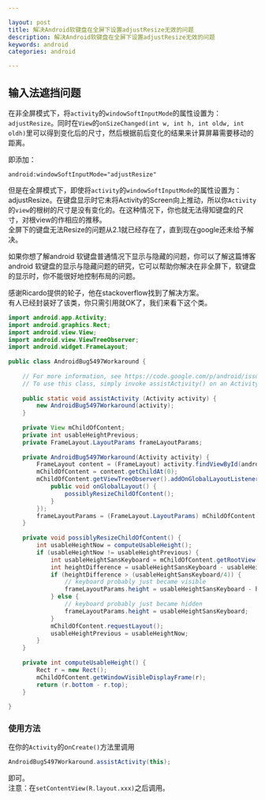 ```yaml
---

layout: post
title: 解决Android软键盘在全屏下设置adjustResize无效的问题
description: 解决Android软键盘在全屏下设置adjustResize无效的问题
keywords: android
categories: android

---
```


## 输入法遮挡问题

在非全屏模式下，将`activity`的`windowSoftInputMode`的属性设置为：`adjustResize`。同时在`View`的`onSizeChanged(int w, int h, int oldw, int oldh)`里可以得到变化后的尺寸，然后根据前后变化的结果来计算屏幕需要移动的距离。

即添加：

```
android:windowSoftInputMode="adjustResize"
```

但是在全屏模式下，即使将`activity`的`windowSoftInputMode`的属性设置为：adjustResize。在键盘显示时它未将Activity的Screen向上推动，所以你`Activity`的`view`的根树的尺寸是没有变化的。在这种情况下，你也就无法得知键盘的尺寸，对根view的作相应的推移。  
全屏下的键盘无法Resize的问题从2.1就已经存在了，直到现在google还未给予解决。

如果你想了解android 软键盘普通情况下显示与隐藏的问题，你可以了解这篇博客android 软键盘的显示与隐藏问题的研究，它可以帮助你解决在非全屏下，软键盘的显示时，你不能很好地控制布局的问题。

感谢Ricardo提供的轮子，他在stackoverflow找到了解决方案。  
有人已经封装好了该类，你只需引用就OK了，我们来看下这个类。

```java
import android.app.Activity;
import android.graphics.Rect;
import android.view.View;
import android.view.ViewTreeObserver;
import android.widget.FrameLayout;
   
public class AndroidBug5497Workaround {
  
    // For more information, see https://code.google.com/p/android/issues/detail?id=5497
    // To use this class, simply invoke assistActivity() on an Activity that already has its content view set.
  
    public static void assistActivity (Activity activity) {
        new AndroidBug5497Workaround(activity);
    }
  
    private View mChildOfContent;
    private int usableHeightPrevious;
    private FrameLayout.LayoutParams frameLayoutParams;
  
    private AndroidBug5497Workaround(Activity activity) {
        FrameLayout content = (FrameLayout) activity.findViewById(android.R.id.content);
        mChildOfContent = content.getChildAt(0);
        mChildOfContent.getViewTreeObserver().addOnGlobalLayoutListener(new ViewTreeObserver.OnGlobalLayoutListener() {
            public void onGlobalLayout() {
                possiblyResizeChildOfContent();
            }
        });
        frameLayoutParams = (FrameLayout.LayoutParams) mChildOfContent.getLayoutParams();
    }
  
    private void possiblyResizeChildOfContent() {
        int usableHeightNow = computeUsableHeight();
        if (usableHeightNow != usableHeightPrevious) {
            int usableHeightSansKeyboard = mChildOfContent.getRootView().getHeight();
            int heightDifference = usableHeightSansKeyboard - usableHeightNow;
            if (heightDifference > (usableHeightSansKeyboard/4)) {
                // keyboard probably just became visible
                frameLayoutParams.height = usableHeightSansKeyboard - heightDifference;
            } else {
                // keyboard probably just became hidden
                frameLayoutParams.height = usableHeightSansKeyboard;
            }
            mChildOfContent.requestLayout();
            usableHeightPrevious = usableHeightNow;
        }
    }
  
    private int computeUsableHeight() {
        Rect r = new Rect();
        mChildOfContent.getWindowVisibleDisplayFrame(r);
        return (r.bottom - r.top);
    }
  
}
```


### 使用方法

在你的`Activity`的o`nCreate()`方法里调用

```java
AndroidBug5497Workaround.assistActivity(this);
```

即可。  
注意：在`setContentView(R.layout.xxx)`之后调用。